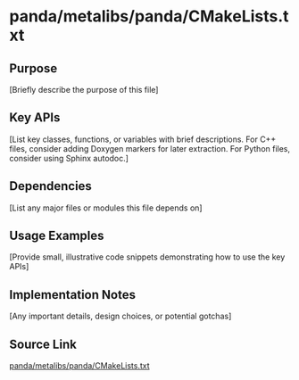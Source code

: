# panda/metalibs/panda/CMakeLists.txt

## Purpose
[Briefly describe the purpose of this file]

## Key APIs
[List key classes, functions, or variables with brief descriptions.
For C++ files, consider adding Doxygen markers for later extraction.
For Python files, consider using Sphinx autodoc.]

## Dependencies
[List any major files or modules this file depends on]

## Usage Examples
[Provide small, illustrative code snippets demonstrating how to use the key APIs]

## Implementation Notes
[Any important details, design choices, or potential gotchas]

## Source Link
[panda/metalibs/panda/CMakeLists.txt](link_to_source_repository/panda/metalibs/panda/CMakeLists.txt)
